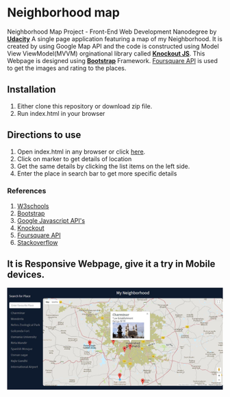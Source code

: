 # Neighborhood map
Neighborhood Map Project -  Front-End Web Development Nanodegree by **[Udacity](https://in.udacity.com/)**
A single page application featuring a map of my Neighborhood. It is created by using Google Map API and the code is constructed using Model View ViewModel(MVVM) orginational library called **[Knockout JS](http://knockoutjs.com/)**. This Webpage is designed using **[Bootstrap](http://getbootstrap.com/)** Framework. [Foursquare API](https://developer.foursquare.com/) is used to get the images and rating to the places.
## Installation
1. Either clone this repository or download zip file. 
2. Run index.html in your browser
## Directions to use
1. Open index.html in any browser or click [here](https://shaikabbas051.github.io/Neighborhood-Map/).
2. Click on marker to get details of location
3. Get the same details by clicking the list items on the left side.
4. Enter the place in search bar to get more specific details
### References
1. [W3schools](https://www.w3schools.com/)
2. [Bootstrap](http://getbootstrap.com/)
3. [Google Javascript API's](https://developers.google.com/maps/documentation/javascript/)
4. [Knockout](http://knockoutjs.com/documentation/introduction.html)
5. [Foursquare API](https://developer.foursquare.com/)
6. [Stackoverflow](https://stackoverflow.com)

## It is Responsive Webpage, give it a try in Mobile devices.
![Outlook](images/outlook.JPG)